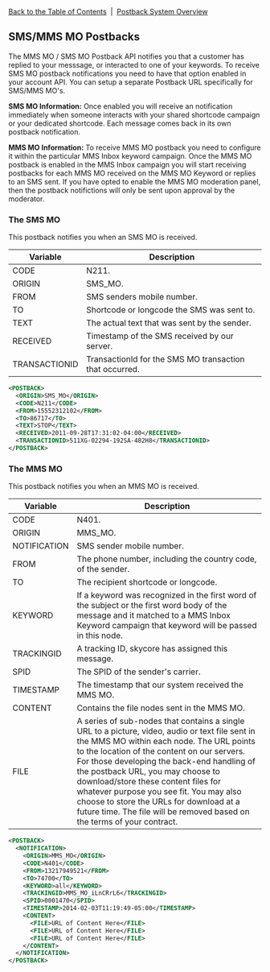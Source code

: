 [Back to the Table of Contents](/1.3/README.md)&nbsp;&nbsp;|&nbsp;&nbsp;[Postback System Overview](/1.3/CONTENTS/POSTBACKS/POSTBACK_SYSTEM_OVERVIEW.md)
## SMS/MMS MO Postbacks

The MMS MO / SMS MO Postback API notifies you that a customer has replied to your messsage, or interacted to one of your keywords. To receive SMS MO postback notifications you need to have that option enabled in your account API. You can setup a separate Postback URL specifically for SMS/MMS MO's.

__SMS MO Information:__
 Once enabled you will receive an notification immediately when someone interacts with your shared shortcode campaign or your dedicated shortcode. Each message comes back in its own postback notification. 

__MMS MO Information:__
To receive MMS MO postback you need to configure it within the particular MMS Inbox keyword campaign.  Once the MMS MO postback is enabled in the MMS Inbox campaign you will start receiving postbacks for each MMS MO received on the MMS MO Keyword or replies to an SMS sent. If you have opted to enable the MMS MO moderation panel, then the postback notifictions will only be sent upon approval by the moderator.

### The SMS MO

This postback notifies you when an SMS MO is received.


| Variable | Description |
| -------- | ----------- |
| CODE | N211. | 
| ORIGIN | SMS_MO. | 
| FROM | SMS senders mobile number. | 
| TO | Shortcode or longcode the SMS was sent to. | 
| TEXT | The actual text that was sent by the sender. | 
| RECEIVED | Timestamp of the SMS received by our server. | 
| TRANSACTIONID | TransactionId for the SMS MO transaction that occurred. | 

```xml
<POSTBACK>
  <ORIGIN>SMS_MO</ORIGIN>
  <CODE>N211</CODE>
  <FROM>15552312102</FROM>
  <TO>86717</TO>
  <TEXT>STOP</TEXT>
  <RECEIVED>2011-09-28T17:31:02-04:00</RECEIVED>
  <TRANSACTIONID>511XG-02294-192SA-482H8</TRANSACTIONID>
</POSTBACK>
```

### The MMS MO

This postback notifies you when an MMS MO is received.

| Variable | Description |
| -------- | ----------- |
| CODE | N401. |
| ORIGIN | MMS_MO. |
| NOTIFICATION | SMS sender mobile number. | 
| FROM | The phone number, including the country code, of the sender. | 
| TO | The recipient shortcode or longcode. | 
| KEYWORD | If a keyword was recognized in the first word of the subject or the first word body of the message and it matched to a MMS Inbox Keyword campaign that keyword will be passed in this node. | 
| TRACKINGID | A tracking ID, skycore has assigned this message. | 
| SPID | The SPID of the sender's carrier. | 
| TIMESTAMP | The timestamp that our system received the MMS MO. | 
| CONTENT | Contains the file nodes sent in the MMS MO. | 
| FILE | A series of sub-nodes that contains a single URL to a picture, video, audio or text file sent in the MMS MO within each node. The URL points to the location of the content on our servers. For those developing the back-end handling of the postback URL, you may choose to download/store these content files for whatever purpose you see fit. You may also choose to store the URLs for download at a future time. The file will be removed based on the terms of your contract. | 

```xml
<POSTBACK>
  <NOTIFICATION>
    <ORIGIN>MMS_MO</ORIGIN>
    <CODE>N401</CODE>
    <FROM>13217949521</FROM>
    <TO>74700</TO>
    <KEYWORD>all</KEYWORD>
    <TRACKINGID>MMS_MO_iLnCRrL6</TRACKINGID>
    <SPID>0001470</SPID>
    <TIMESTAMP>2014-02-03T11:19:49-05:00</TIMESTAMP>
    <CONTENT>
      <FILE>URL of Content Here</FILE>
      <FILE>URL of Content Here</FILE>
      <FILE>URL of Content Here</FILE>
    </CONTENT>
  </NOTIFICATION>
</POSTBACK>
```
